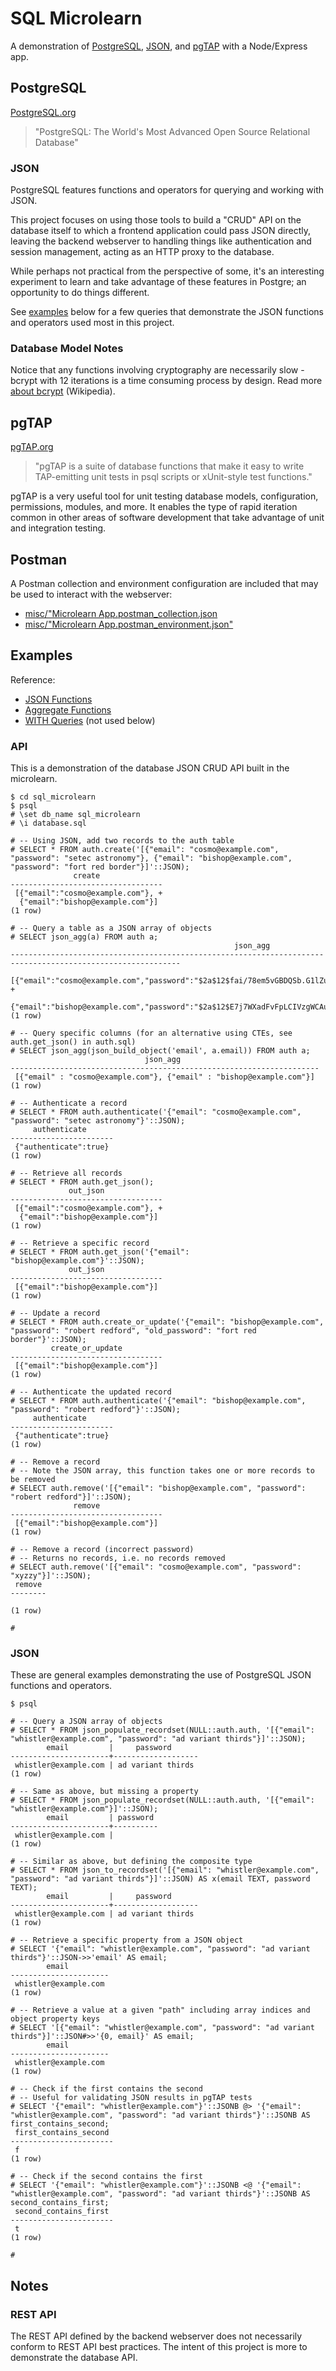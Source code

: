 # SQL Microlearn
A demonstration of [PostgreSQL](https://www.postgresql.org), [JSON](https://www.postgresql.org/docs/13/functions-json.html),
and [pgTAP](https://pgtap.org) with a Node/Express app.

## PostgreSQL
[PostgreSQL.org](https://www.postgresql.org)
> "PostgreSQL: The World's Most Advanced Open Source Relational Database"

### JSON
PostgreSQL features functions and operators for querying and working with JSON.

This project focuses on using those tools to build a "CRUD" API on the database itself
to which a frontend application could pass JSON directly, leaving the backend webserver
to handling things like authentication and session management, acting as an HTTP proxy
to the database.

While perhaps not practical from the perspective of some, it's an interesting experiment
to learn and take advantage of these features in Postgre; an opportunity to do things different.

See [examples](#examples) below for a few queries that demonstrate the JSON functions and
operators used most in this project.

### Database Model Notes
Notice that any functions involving cryptography are necessarily slow - bcrypt with 12 iterations
is a time consuming process by design. Read more [about bcrypt](https://en.wikipedia.org/wiki/Bcrypt) (Wikipedia).

## pgTAP
[pgTAP.org](https://pgtap.org)
> "pgTAP is a suite of database functions that make it easy to write TAP-emitting unit tests in psql scripts or xUnit-style test functions."

pgTAP is a very useful tool for unit testing database models, configuration, permissions, modules, and more.
It enables the type of rapid iteration common in other areas of software development that take advantage of
unit and integration testing.

## Postman
A Postman collection and environment configuration are included that may be used to interact
with the webserver:
* [misc/"Microlearn App.postman_collection.json](misc/)
* [misc/"Microlearn App.postman_environment.json"](misc/)

## Examples
Reference:
* [JSON Functions](https://www.postgresql.org/docs/13/functions-json.html)
* [Aggregate Functions](https://www.postgresql.org/docs/13/functions-aggregate.html)
* [WITH Queries](https://www.postgresql.org/docs/9.1/queries-with.html) (not used below)

### API
This is a demonstration of the database JSON CRUD API built in the microlearn.
```
$ cd sql_microlearn
$ psql
# \set db_name sql_microlearn
# \i database.sql

# -- Using JSON, add two records to the auth table
# SELECT * FROM auth.create('[{"email": "cosmo@example.com", "password": "setec astronomy"}, {"email": "bishop@example.com", "password": "fort red border"}]'::JSON);
              create              
----------------------------------
 [{"email":"cosmo@example.com"}, +
  {"email":"bishop@example.com"}]
(1 row)

# -- Query a table as a JSON array of objects
# SELECT json_agg(a) FROM auth a;
                                                  json_agg                                                  
------------------------------------------------------------------------------------------------------------
 [{"email":"cosmo@example.com","password":"$2a$12$fai/78em5vGBDQSb.G1lZus4OFEMRktzGastd.pEQJJp4LiQv53Ze"}, +
  {"email":"bishop@example.com","password":"$2a$12$E7j7WXadFvFpLCIVzgWCAuYVLq/R8zte6sKKPIs0XSzH2MXzrMVv."}]
(1 row)

# -- Query specific columns (for an alternative using CTEs, see auth.get_json() in auth.sql)
# SELECT json_agg(json_build_object('email', a.email)) FROM auth a;
                              json_agg                               
---------------------------------------------------------------------
 [{"email" : "cosmo@example.com"}, {"email" : "bishop@example.com"}]
(1 row)

# -- Authenticate a record
# SELECT * FROM auth.authenticate('{"email": "cosmo@example.com", "password": "setec astronomy"}'::JSON);
     authenticate      
-----------------------
 {"authenticate":true}
(1 row)

# -- Retrieve all records
# SELECT * FROM auth.get_json();
             out_json             
----------------------------------
 [{"email":"cosmo@example.com"}, +
  {"email":"bishop@example.com"}]
(1 row)

# -- Retrieve a specific record
# SELECT * FROM auth.get_json('{"email": "bishop@example.com"}'::JSON);
             out_json             
----------------------------------
 [{"email":"bishop@example.com"}]
(1 row)

# -- Update a record
# SELECT * FROM auth.create_or_update('{"email": "bishop@example.com", "password": "robert redford", "old_password": "fort red border"}'::JSON);   
         create_or_update         
----------------------------------
 [{"email":"bishop@example.com"}]
(1 row)

# -- Authenticate the updated record
# SELECT * FROM auth.authenticate('{"email": "bishop@example.com", "password": "robert redford"}'::JSON);
     authenticate      
-----------------------
 {"authenticate":true}
(1 row)

# -- Remove a record
# -- Note the JSON array, this function takes one or more records to be removed
# SELECT auth.remove('[{"email": "bishop@example.com", "password": "robert redford"}]'::JSON);
              remove              
----------------------------------
 [{"email":"bishop@example.com"}]
(1 row)

# -- Remove a record (incorrect password)
# -- Returns no records, i.e. no records removed
# SELECT auth.remove('[{"email": "cosmo@example.com", "password": "xyzzy"}]'::JSON);
 remove 
--------
 
(1 row)

#
```

### JSON
These are general examples demonstrating the use of PostgreSQL JSON functions and operators.

```
$ psql

# -- Query a JSON array of objects
# SELECT * FROM json_populate_recordset(NULL::auth.auth, '[{"email": "whistler@example.com", "password": "ad variant thirds"}]'::JSON);
        email         |     password      
----------------------+-------------------
 whistler@example.com | ad variant thirds
(1 row)

# -- Same as above, but missing a property
# SELECT * FROM json_populate_recordset(NULL::auth.auth, '[{"email": "whistler@example.com"}]'::JSON);
        email         | password 
----------------------+----------
 whistler@example.com | 
(1 row)

# -- Similar as above, but defining the composite type
# SELECT * FROM json_to_recordset('[{"email": "whistler@example.com", "password": "ad variant thirds"}]'::JSON) AS x(email TEXT, password TEXT);
        email         |     password      
----------------------+-------------------
 whistler@example.com | ad variant thirds
(1 row)

# -- Retrieve a specific property from a JSON object
# SELECT '{"email": "whistler@example.com", "password": "ad variant thirds"}'::JSON->>'email' AS email;
        email         
----------------------
 whistler@example.com
(1 row)

# -- Retrieve a value at a given "path" including array indices and object property keys
# SELECT '[{"email": "whistler@example.com", "password": "ad variant thirds"}]'::JSON#>>'{0, email}' AS email;
        email         
----------------------
 whistler@example.com
(1 row)

# -- Check if the first contains the second
# -- Useful for validating JSON results in pgTAP tests
# SELECT '{"email": "whistler@example.com"}'::JSONB @> '{"email": "whistler@example.com", "password": "ad variant thirds"}'::JSONB AS first_contains_second;
 first_contains_second 
-----------------------
 f
(1 row)

# -- Check if the second contains the first
# SELECT '{"email": "whistler@example.com"}'::JSONB <@ '{"email": "whistler@example.com", "password": "ad variant thirds"}'::JSONB AS second_contains_first;
 second_contains_first 
-----------------------
 t
(1 row)

#
```

## Notes
### REST API
The REST API defined by the backend webserver does not necessarily conform to REST API best practices.
The intent of this project is more to demonstrate the database API.